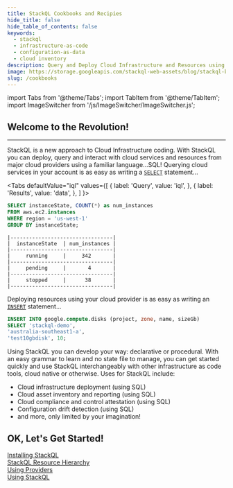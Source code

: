```yaml
---
title: StackQL Cookbooks and Recipies
hide_title: false
hide_table_of_contents: false
keywords:
  - stackql
  - infrastructure-as-code
  - configuration-as-data
  - cloud inventory
description: Query and Deploy Cloud Infrastructure and Resources using SQL
image: https://storage.googleapis.com/stackql-web-assets/blog/stackql-blog-post-featured-image.png
slug: /cookbooks
---
```


import Tabs from '@theme/Tabs';
import TabItem from '@theme/TabItem';
import ImageSwitcher from '/js/ImageSwitcher/ImageSwitcher.js';

<ImageSwitcher 
lightImageSrc="/img/stackql-banner.png"
darkImageSrc="/img/stackql-banner-darkbg.png"
alttext="StackQL"/>

## Welcome to the Revolution!

---

StackQL is a new approach to Cloud Infrastructure coding. With StackQL you can deploy, query and interact with cloud services and resources from major cloud providers using a familiar language...SQL! Querying cloud services in your account is as easy as writing a [`SELECT`](/docs/language-spec/select) statement...

<Tabs
  defaultValue="iql"
  values={[
    { label: 'Query', value: 'iql', },
    { label: 'Results', value: 'data', },
  ]
}>
<TabItem value="iql">

```sql
SELECT instanceState, COUNT(*) as num_instances 
FROM aws.ec2.instances 
WHERE region = 'us-west-1' 
GROUP BY instanceState;
```

</TabItem>
<TabItem value="data">

```
|---------------------------------|
|  instanceState  | num_instances |
|---------------------------------|
|     running     |     342       |
|---------------------------------|
|     pending     |       4       |
|---------------------------------|
|     stopped     |      38       |
|---------------------------------|
```

</TabItem>
</Tabs>

Deploying resources using your cloud provider is as easy as writing an [`INSERT`](/docs/language-spec/insert) statement...

```sql
INSERT INTO google.compute.disks (project, zone, name, sizeGb) 
SELECT 'stackql-demo', 
'australia-southeast1-a', 
'test10gbdisk', 10;
```

Using StackQL you can develop your way: declarative or procedural. With an easy grammar to learn and no state file to manage, you can get started quickly and use StackQL interchangeably with other infrastructure as code tools, cloud native or otherwise. Uses for StackQL include:

- Cloud infrastructure deployment (using SQL)
- Cloud asset inventory and reporting (using SQL)
- Cloud compliance and control attestation (using SQL)
- Configuration drift detection (using SQL)
- and more, only limited by your imagination!

## OK, Let's Get Started!

[Installing StackQL](/docs/installing-stackql)  
[StackQL Resource Hierarchy](/docs/getting-started/resource-hierarchy)  
[Using Providers](/docs/getting-started/using-a-provider)  
[Using StackQL](/docs/getting-started/using-stackql)  
